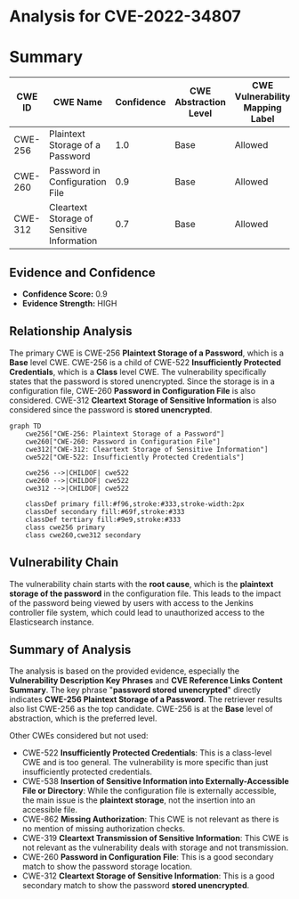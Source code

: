 # Analysis for CVE-2022-34807

# Summary
| CWE ID | CWE Name | Confidence | CWE Abstraction Level | CWE Vulnerability Mapping Label | CWE-Vulnerability Mapping Notes |
|---|---|---|---|---|---|
| CWE-256 | Plaintext Storage of a Password | 1.0 | Base | Allowed | Primary CWE |
| CWE-260 | Password in Configuration File | 0.9 | Base | Allowed | Secondary Candidate |
| CWE-312 | Cleartext Storage of Sensitive Information | 0.7 | Base | Allowed | Secondary Candidate |

## Evidence and Confidence

*   **Confidence Score:** 0.9
*   **Evidence Strength:** HIGH

## Relationship Analysis
The primary CWE is CWE-256 **Plaintext Storage of a Password**, which is a **Base** level CWE. CWE-256 is a child of CWE-522 **Insufficiently Protected Credentials**, which is a **Class** level CWE. The vulnerability specifically states that the password is stored unencrypted. Since the storage is in a configuration file, CWE-260 **Password in Configuration File** is also considered. CWE-312 **Cleartext Storage of Sensitive Information** is also considered since the password is **stored unencrypted**.

```mermaid
graph TD
    cwe256["CWE-256: Plaintext Storage of a Password"]
    cwe260["CWE-260: Password in Configuration File"]
    cwe312["CWE-312: Cleartext Storage of Sensitive Information"]
    cwe522["CWE-522: Insufficiently Protected Credentials"]

    cwe256 -->|CHILDOF| cwe522
    cwe260 -->|CHILDOF| cwe522
    cwe312 -->|CHILDOF| cwe522
    
    classDef primary fill:#f96,stroke:#333,stroke-width:2px
    classDef secondary fill:#69f,stroke:#333
    classDef tertiary fill:#9e9,stroke:#333
    class cwe256 primary
    class cwe260,cwe312 secondary
```

## Vulnerability Chain
The vulnerability chain starts with the **root cause**, which is the **plaintext storage of the password** in the configuration file. This leads to the impact of the password being viewed by users with access to the Jenkins controller file system, which could lead to unauthorized access to the Elasticsearch instance.

## Summary of Analysis
The analysis is based on the provided evidence, especially the **Vulnerability Description Key Phrases** and **CVE Reference Links Content Summary**. The key phrase "**password stored unencrypted**" directly indicates **CWE-256 Plaintext Storage of a Password**. The retriever results also list CWE-256 as the top candidate. CWE-256 is at the **Base** level of abstraction, which is the preferred level.

Other CWEs considered but not used:

*   CWE-522 **Insufficiently Protected Credentials**: This is a class-level CWE and is too general. The vulnerability is more specific than just insufficiently protected credentials.
*   CWE-538 **Insertion of Sensitive Information into Externally-Accessible File or Directory**: While the configuration file is externally accessible, the main issue is the **plaintext storage**, not the insertion into an accessible file.
*   CWE-862 **Missing Authorization**: This CWE is not relevant as there is no mention of missing authorization checks.
*   CWE-319 **Cleartext Transmission of Sensitive Information**: This CWE is not relevant as the vulnerability deals with storage and not transmission.
*   CWE-260 **Password in Configuration File**: This is a good secondary match to show the password storage location.
*   CWE-312 **Cleartext Storage of Sensitive Information**: This is a good secondary match to show the password **stored unencrypted**.